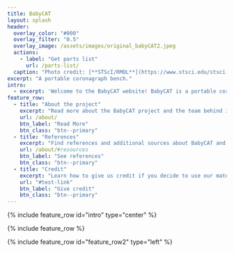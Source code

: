 ```yaml
---
title: BabyCAT
layout: splash
header:
  overlay_color: "#000"
  overlay_filter: "0.5"
  overlay_image: /assets/images/original_babyCAT2.jpeg
  actions:
    - label: "Get parts list"
      url: /parts-list/
  caption: "Photo credit: [**STScI/RMOL**](https://www.stsci.edu/stsci-research/research-topics-and-programs/russell-b-makidon-optics-laboratory)"
excerpt: "A portable coronagraph bench."
intro: 
  - excerpt: 'Welcome to the BabyCAT website! BabyCAT is a portable coronagraph bench designed to interactively demonstrate coronagraphy. You can download a full parts list and build your own BabyCAY - make sure to let us know if you do!'
feature_row:
  - title: "About the project"
    excerpt: "Read more about the BabyCAT project and the team behind it."
    url: /about/
    btn_label: "Read More"
    btn_class: "btn--primary"
  - title: "References"
    excerpt: "Find references and additional sources about BabyCAT and coronagraphy."
    url: /about/#resources
    btn_label: "See references"
    btn_class: "btn--primary"
  - title: "Credit"
    excerpt: "Learn how to give us credit if you decide to use our materials to build your own BabyCAT."
    url: "#test-link"
    btn_label: "Give credit"
    btn_class: "btn--primary"
---
```


{% include feature_row id="intro" type="center" %}

{% include feature_row %}

{% include feature_row id="feature_row2" type="left" %}

